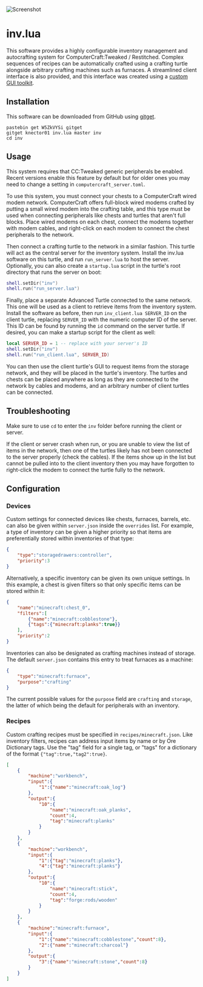 ![Screenshot](https://github.com/knector01/inv.lua/blob/master/inv-client-screenshot.png?raw=true)

# inv.lua

This software provides a highly configurable inventory management and autocrafting system for ComputerCraft:Tweaked / Restitched. Complex sequences of recipes can be automatically crafted using a crafting turtle alongside arbitrary crafting machines such as furnaces. A streamlined client interface is also provided, and this interface was created using a [custom GUI toolkit](https://github.com/knector01/gui.lua).

## Installation

This software can be downloaded from GitHub using [gitget](http://www.computercraft.info/forums2/index.php?/topic/17387-gitget-version-2-release/).
```
pastebin get W5ZkVYSi gitget
gitget knector01 inv.lua master inv
cd inv
```

## Usage

This system requires that CC:Tweaked generic peripherals be enabled. Recent versions enable this feature by default but for older ones you may need to change a setting in `computercraft_server.toml`.

To use this system, you must connect your chests to a ComputerCraft wired modem network. ComputerCraft offers full-block wired modems crafted by putting a small wired modem into the crafting table, and this type must be used when connecting peripherals like chests and turtles that aren't full blocks. Place wired modems on each chest, connect the modems together with modem cables, and right-click on each modem to connect the chest peripherals to the network.

Then connect a crafting turtle to the network in a similar fashion. This turtle will act as the central server for the inventory system. Install the inv.lua software on this turtle, and run `run_server.lua` to host the server. Optionally, you can also create a `startup.lua` script in the turtle's root directory that runs the server on boot:

```lua
shell.setDir("inv")
shell.run("run_server.lua")
```

Finally, place a separate Advanced Turtle connected to the same network. This one will be used as a client to retrieve items from the inventory system. Install the software as before, then run `inv_client.lua SERVER_ID` on the client turtle, replacing `SERVER_ID` with the numeric computer ID of the server. This ID can be found by running the `id` command  on the server turtle. If desired, you can make a startup script for the client as well:

```lua
local SERVER_ID = 1 -- replace with your server's ID
shell.setDir("inv")
shell.run("run_client.lua", SERVER_ID)
```

You can then use the client turtle's GUI to request items from the storage network, and they will be placed in the turtle's inventory. The turtles and chests can be placed anywhere as long as they are connected to the network by cables and modems, and an arbitrary number of client turtles can be connected.

## Troubleshooting

Make sure to use `cd` to enter the `inv` folder before running the client or server.

If the client or server crash when run, or you are unable to view the list of items in the network, then one of the turtles likely has not been connected to the server properly (check the cables). If the items show up in the list but cannot be pulled into to the client inventory then you may have forgotten to right-click the modem to connect the turtle fully to the network.

## Configuration

### Devices

Custom settings for connected devices like chests, furnaces, barrels, etc. can also be given within `server.json` inside the `overrides` list. For example, a type of inventory can be given a higher priority so that items are preferentially stored within inventories of that type:

```json
{
    "type":"storagedrawers:controller",
    "priority":3
}
```

Alternatively, a specific inventory can be given its own unique settings. In this example, a chest is given filters so that only specific items can be stored within it:

```json
{
    "name":"minecraft:chest_0",
    "filters":[
        {"name":"minecraft:cobblestone"},
        {"tags":{"minecraft:planks":true}}
    ],
    "priority":2
}
```

Inventories can also be designated as crafting machines instead of storage. The default `server.json` contains this entry to treat furnaces as a machine:

```json
{
    "type":"minecraft:furnace",
    "purpose":"crafting"
}
```

The current possible values for the `purpose` field are `crafting` and `storage`, the latter of which being the default for peripherals with an inventory.

### Recipes

Custom crafting recipes must be specified in `recipes/minecraft.json`. Like inventory filters, recipes can address input items by name or by Ore Dictionary tags. Use the "tag" field for a single tag, or "tags" for a dictionary of the format `{"tag":true,"tag2":true}`.

```json
[
    {
        "machine":"workbench",
        "input":{
            "1":{"name":"minecraft:oak_log"}
        },
        "output":{
            "10":{
                "name":"minecraft:oak_planks",
                "count":4,
                "tag":"minecraft:planks"
            }
        }
    },
    {
        "machine":"workbench",
        "input":{
            "1":{"tag":"minecraft:planks"},
            "4":{"tag":"minecraft:planks"}
        },
        "output":{
            "10":{
                "name":"minecraft:stick",
                "count":4,
                "tag":"forge:rods/wooden"
            }
        }
    },
    {
        "machine":"minecraft:furnace",
        "input":{
            "1":{"name":"minecraft:cobblestone","count":8},
            "2":{"name":"minecraft:charcoal"}
        },
        "output":{
            "3":{"name":"minecraft:stone","count":8}
        }
    }
]
```